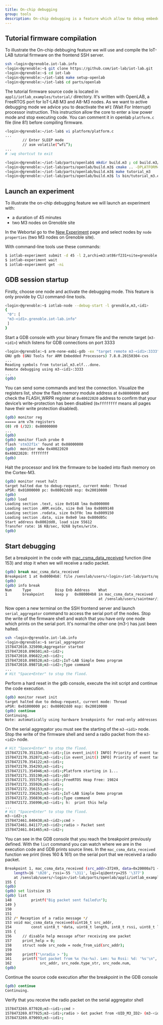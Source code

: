 ```yaml
---
title: On-chip debugging
group: tools
description: On-chip debugging is a feature which allow to debug embedded software running on the node. You can launch a debugger (GDB console) on the SSH frontend server and runs the firmware code on the embedded board in debugging mode. You can put break points at anywhere within your code like normal debugging process, then the embedded processor just hangs there, letting you to investigate anything (registers, memory values) which currently available on the board.
---
```


## Tutorial firmware compilation

To illustrate the On-chip debbuging feature we will use and compile the IoT-LAB tutorial firmware on the frontend SSH server.

``` bash
ssh <login>@grenoble.iot-lab.info
<login>@grenoble:~$ git clone https://github.com/iot-lab/iot-lab.git
<login>@grenoble:~$ cd iot-lab
<login>@grenoble:~/iot-lab$ make setup-openlab
<login>@grenoble:~/iot-lab$ cd parts/openlab
```

The tutorial firmware source code is located in `appli/iotlab_examples/tutorial/` directory. It's written with OpenLAB, a FreeRTOS port for IoT-LAB M3 and A8-M3 nodes. As we want to active debugging mode we advice you to deactivate the `WFI` (Wait For Interrupt) processor instruction. This instruction allow the core to enter a low power mode and stop executing code. You can comment it in openlab `platform.c` file (line 81) before compiling firmware.

``` bash
<login>@grenoble:~/iot-lab$ vi platform/platform.c
...
        // Enter SLEEP mode
        // asm volatile(“wfi”);
...
# :wq shortcut to exit
```

``` bash
<login>@grenoble:~/iot-lab/parts/openlab$ mkdir build.m3 ; cd build.m3/
<login>@grenoble:~/iot-lab/parts/openlab/build.m3$ cmake .. -DPLATFORM=iotlab-m3
<login>@grenoble:~/iot-lab/parts/openlab/build.m3$ make tutorial_m3
<login>@grenoble:~/iot-lab/parts/openlab/build.m3$ ls bin/tutorial_m3.elf # the binary firmware file
```

## Launch an experiment

To illustrate the on-chip debugging feature we will launch an experiment with:

* a duration of 45 minutes
* two M3 nodes on Grenoble site

In the Webortal go to the [New Experiment](https://www.iot-lab.info/testbed/experiment) page and select nodes by `node properties` (two M3 nodes on Grenoble site).

With command-line tools use these commands:

``` bash
$ iotlab-experiment submit -d 45 -l 2,archi=m3:at86rf231+site=grenoble,<path_tutorial_m3.elf>
$ iotlab-experiment wait
$ iotlab-experiment get -ni
```

## GDB session startup

Firstly, choose one node and activate the debugging mode. This feature is only provide by CLI command-line tools.

``` bash
<login>@grenoble:~$ iotlab-node --debug-start -l grenoble,m3,<id1>
{
 "0": [
 "m3-<id1>.grenoble.iot-lab.info"
 ]
}
```

Start a GDB console with your binary firmare file and the remote target (`m3-<id1>`) which listens for GDB connections on port 3333

``` bash
<login>@grenoble:~$ arm-none-eabi-gdb -ex "target remote m3-<id1>:3333" tutorial_m3.elf
GNU gdb (GNU Tools for ARM Embedded Processors) 7.8.0.20150304-cvs
...
Reading symbols from tutorial_m3.elf...done.
Remote debugging using m3-<id1>:3333
...
(gdb)
```

You can send some commands and test the connection. Visualize the registers list, show the flash memory module address at `0x08000000` and check the FLASH_WRPR register at `0x40022020` address to confirm that your device’s write-protection has been disabled (`0xffffffff` means all pages have their write protection disabled).

``` bash
(gdb) monitor reg
===== arm v7m registers
(0) r0 (/32): 0x00000000
...
(gdb)
(gdb) monitor flash probe 0
flash 'stm32f1x' found at 0x08000000
(gdb)  monitor mdw 0x40022020
0x40022020: ffffffff
(gdb)
```

Halt the processor and link the firmware to be loaded into flash memory on the Cortex-M3.

``` bash
(gdb) monitor reset halt
target halted due to debug-request, current mode: Thread
xPSR: 0x01000000 pc: 0x08002dd0 msp: 0x20010000
(gdb)
(gdb) load
Loading section .text, size 0x9148 lma 0x8000000
Loading section .ARM.exidx, size 0x8 lma 0x8009148
Loading section .rodata, size 0x3f0c lma 0x8009150
Loading section .data, size 0x8e0 lma 0x800d05c
Start address 0x8002dd0, load size 55612
Transfer rate: 16 KB/sec, 9268 bytes/write.
(gdb)
```

## Start debugging

Set a breakpoint in the code with [mac_csma_data_received](https://github.com/iot-lab/openlab/blob/master/appli/iotlab_examples/tutorial/main.c) function (line 153) and stop it when we will receive a radio packet.

``` bash
(gdb) break mac_csma_data_received
Breakpoint 1 at 0x80004b8: file /senslab/users/<login>/iot-lab/parts/openlab/appli/iotlab_examples/tutorial/main.c, line 155.
(gdb)
(gdb) info break
Num     Type           Disp Enb Address    What
1       breakpoint     keep y   0x080004b8 in mac_csma_data_received
                                           at /senslab/users/saintmar/iot-lab/parts/openlab/appli/iotlab_examples/tutorial/main.c:155
```

Now open a new terminal on the SSH frontend server and launch `serial_aggregator` command to access the serial port of the nodes. Stop the write of the firmware shell and watch that you have only one node which prints on the serial port. It's normal the other one (m3-<id1>) has just been halted.


``` bash
ssh <login>@grenoble.iot-lab.info
<login<@grenoble:~$ serial_aggregator
1578472010.325098;Aggregator started
1578472010.896501;m3-<id2>;
1578472010.896822;m3-<id2>;
1578472010.898528;m3-<id2>;IoT-LAB Simple Demo program
1578472010.898718;m3-<id2>;Type command
...
# Hit "Space+Enter" to stop the flood.
```

Perform a hard reset in the gdb console, execute the init script and continue the code execution.

``` bash
(gdb) monitor reset init
target halted due to debug-request, current mode: Thread
xPSR: 0x01000000 pc: 0x08002dd0 msp: 0x20010000
(gdb) continue
Continuing.
Note: automatically using hardware breakpoints for read-only addresses.
```

On the serial aggregator you must see the starting of the `m3-<id1>` node. Stop the write of the firmware shell and send a radio packet from the `m3-<id2>` node.

``` bash
# Hit "Space+Enter" to stop the flood.
1578472170.351334;m3-<id1>;[in event_init() INFO] Priority of event task #0: 6/7
1578472170.352871;m3-<id1>;[in event_init() INFO] Priority of event task #1: 7/7
1578472170.354122;m3-<id1>;
1578472170.354293;m3-<id1>;
1578472171.354946;m3-<id1>;Platform starting in 1...
1578472171.355190;m3-<id1>;GO!
1578472171.355755;m3-<id1>;FreeRTOS Heap Free: 19824
1578472172.355926;m3-<id1>;
1578472172.356153;m3-<id1>;
1578472172.356263;m3-<id1>;IoT-LAB Simple Demo program
1578472172.356836;m3-<id1>;Type command
1578472172.356996;m3-<id1>;	h:	print this help
...
# Hit "Space+Enter" to stop the flood.
m3-<id2>;s
1578472461.840438;m3-<id2>;cmd >
1578472461.841177;m3-<id2>;radio > Packet sent
1578472461.841465;m3-<id2>;
```

You can see in the GDB console that you reach the breakpoint previously defined. With the `list` command you can watch where we are in the execution code and GDB prints source lines. In the `mac_csma_data_received` function we print (lines 160 & 161) on the serial port that we received a radio packet.

``` bash
Breakpoint 1, mac_csma_data_received (src_addr=37249, data=0x20000a71 <mac+53> "Hello World!: 0",
    length=16 '\020', rssi=-55 '\311', lqi=lqi@entry=255 '\377')
    at /senslab/users/<login>/iot-lab/parts/openlab/appli/iotlab_examples/tutorial/main.c:155
155	{
(gdb)
(gdb) set listsize 15
(gdb) list
148	        printf("Big packet sent failed\n");
149	}
150
151
152	/* Reception of a radio message */
153	void mac_csma_data_received(uint16_t src_addr,
154	        const uint8_t *data, uint8_t length, int8_t rssi, uint8_t lqi)
155	{
156	    // disable help message after receiving one packet
157	    print_help = 0;
158	    struct node src_node = node_from_uid(src_addr);
159
160	    printf("\nradio > ");
161	    printf("Got packet from %x (%s-%u). Len: %u Rssi: %d: '%s'\n",
162	            src_addr, src_node.type_str, src_node.num,
(gdb)
```

Continue the source code execution after the breakpoint in the GDB console

``` bash
(gdb) continue
Continuing.
```

Verify that you receive the radio packet on the serial aggregator shell

``` bash
1578473269.077028;m3-<id1>;cmd >
1578473269.077925;m3-<id1>;radio > Got packet from <UID_M3_ID2> (m3-<id2>). Len: 16 Rssi: -55: 'Hello World!: 5'
1578473269.079093;m3-<id1>;
```
